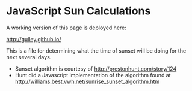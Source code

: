 JavaScript Sun Calculations
======

A working version of this page is deployed here:

http://gulley.github.io/

This is a file for determining what the time of sunset will be doing for the next several days.

* Sunset algorithm is courtesy of http://prestonhunt.com/story/124
* Hunt did a Javascript implementation of the algorithm found at http://williams.best.vwh.net/sunrise_sunset_algorithm.htm
